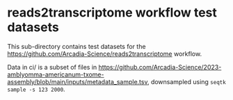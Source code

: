 # reads2transcriptome workflow test datasets

This sub-directory contains test datasets for the https://github.com/Arcadia-Science/reads2transcriptome workflow.

Data in ci/ is a subset of files in https://github.com/Arcadia-Science/2023-amblyomma-americanum-txome-assembly/blob/main/inputs/metadata_sample.tsv,
downsampled using `seqtk sample -s 123 2000`.